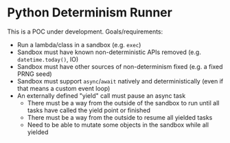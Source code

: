 # Python Determinism Runner

This is a POC under development. Goals/requirements:

* Run a lambda/class in a sandbox (e.g. `exec`)
* Sandbox must have known non-deterministic APIs removed (e.g. `datetime.today()`, IO)
* Sandbox must have other sources of non-determinism fixed (e.g. a fixed PRNG seed)
* Sandbox must support `async`/`await` natively and deterministically (even if that means a custom event loop)
* An externally defined "yield" call must pause an async task
  * There must be a way from the outside of the sandbox to run until all tasks have called the yield point or finished
  * There must be a way from the outside to resume all yielded tasks
  * Need to be able to mutate some objects in the sandbox while all yielded
